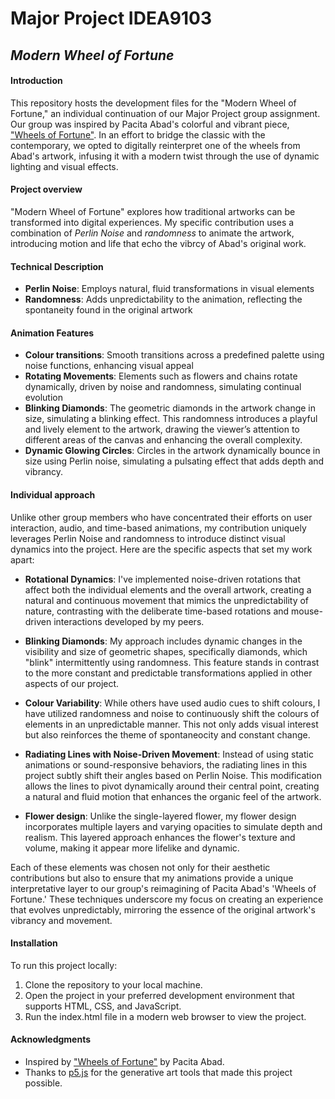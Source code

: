 # Major Project IDEA9103
## *Modern Wheel of Fortune* 

#### Introduction

This repository hosts the development files for the "Modern Wheel of Fortune," an individual continuation of our Major Project group assignment. Our group was inspired by Pacita Abad's colorful and vibrant piece, ["Wheels of Fortune"](https://www.artsy.net/artwork/pacita-abad-wheels-of-fortune). In an effort to bridge the classic with the contemporary, we opted to digitally reinterpret one of the wheels from Abad's artwork, infusing it with a modern twist through the use of dynamic lighting and visual effects. 

#### Project overview
"Modern Wheel of Fortune" explores how traditional artworks can be transformed into digital experiences. My specific contribution uses a combination of *Perlin Noise* and *randomness* to animate the artwork, introducing motion and life that echo the vibrcy of Abad's original work.

#### Technical Description

- **Perlin Noise**: Employs natural, fluid transformations in visual elements
- **Randomness**: Adds unpredictability to the animation, reflecting the spontaneity found in the original artwork


#### Animation Features
- **Colour transitions**: Smooth transitions across a predefined palette using noise functions, enhancing visual appeal
- **Rotating Movements**:  Elements such as flowers and chains rotate dynamically, driven by noise and randomness, simulating continual evolution
- **Blinking Diamonds**: The geometric diamonds in the artwork change in size, simulating a blinking effect. This randomness introduces a playful and lively element to the artwork, drawing the viewer’s attention to different areas of the canvas and enhancing the overall complexity.
- **Dynamic Glowing Circles**: Circles in the artwork dynamically bounce in size using Perlin noise, simulating a pulsating effect that adds depth and vibrancy.



#### Individual approach

Unlike other group members who have concentrated their efforts on user interaction, audio, and time-based animations, my contribution uniquely leverages Perlin Noise and randomness to introduce distinct visual dynamics into the project. Here are the specific aspects that set my work apart:

- **Rotational Dynamics**: I've implemented noise-driven rotations that affect both the individual elements and the overall artwork, creating a natural and continuous movement that mimics the unpredictability of nature, contrasting with the deliberate time-based rotations and mouse-driven interactions developed by my peers.

- **Blinking Diamonds**: My approach includes dynamic changes in the visibility and size of geometric shapes, specifically diamonds, which "blink" intermittently using randomness. This feature stands in contrast to the more constant and predictable transformations applied in other aspects of our project.

- **Colour Variability**: While others have used audio cues to shift colours, I have utilized randomness and noise to continuously shift the colours of elements in an unpredictable manner. This not only adds visual interest but also reinforces the theme of spontaneocity and constant change.

- **Radiating Lines with Noise-Driven Movement**: Instead of using static animations or sound-responsive behaviors, the radiating lines in this project subtly shift their angles based on Perlin Noise. This modification allows the lines to pivot dynamically around their central point, creating a natural and fluid motion that enhances the organic feel of the artwork. 

- **Flower design**: Unlike the single-layered flower, my flower design incorporates multiple layers and varying opacities to simulate depth and realism. This layered approach enhances the flower's texture and volume, making it appear more lifelike and dynamic.

Each of these elements was chosen not only for their aesthetic contributions but also to ensure that my animations provide a unique interpretative layer to our group's reimagining of Pacita Abad's 'Wheels of Fortune.' These techniques underscore my focus on creating an experience that evolves unpredictably, mirroring the essence of the original artwork's vibrancy and movement.

#### Installation

To run this project locally:
1. Clone the repository to your local machine.
2. Open the project in your preferred development environment that supports HTML, CSS, and JavaScript.
3. Run the index.html file in a modern web browser to view the project.


#### Acknowledgments

- Inspired by ["Wheels of Fortune"](https://www.artsy.net/artwork/pacita-abad-wheels-of-fortune) by Pacita Abad.
- Thanks to [p5.js](https://p5js.org/) for the generative art tools that made this project possible.